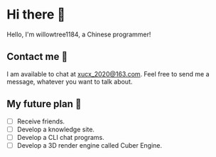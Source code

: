 # Hi there 👋
Hello, I'm willowtree1184, a Chinese programmer!

## Contact me 💬
I am available to chat at [xucx_2020@163.com](mailto:WillowTree1184<xucx_2020@163.com>). Feel free to send me a message, whatever you want to talk about.

## My future plan 🔭
- [ ] Receive friends.
- [ ] Develop a knowledge site.
- [ ] Develop a CLI chat programs.
- [ ] Develop a 3D render engine called Cuber Engine.

<!--
**WillowTree1184/willowtree1184** is a ✨ _special_ ✨ repository because its `README.md` (this file) appears on your GitHub profile.

Here are some ideas to get you started:

- 🔭 I’m currently working on ...
- 🌱 I’m currently learning ...
- 👯 I’m looking to collaborate on ...
- 🤔 I’m looking for help with ...
- 💬 Ask me about ...
- 📫 How to reach me: ...
- 😄 Pronouns: ...
- ⚡ Fun fact: ...
-->
